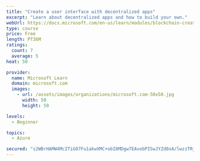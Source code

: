 ```yaml
---
title: "Create a user interface with decentralized apps"
excerpt: "Learn about decentralized apps and how to build your own."
webUrl: https://docs.microsoft.com/en-us/learn/modules/blockchain-create-ui-decentralized-apps/
type: course
price: Free
length: PT36M
ratings:
  count: 7
  average: 5
heat: 50

provider:
  name: Microsoft Learn
  domain: microsoft.com
  images:
    - url: /assets/images/organizations/microsoft.com-50x50.jpg
      width: 50
      height: 50

levels:
  - Beginner

topics:
  - Azure

secured: "s2WBrHAMW4McITiG07Fu1akwXMC+obI8MDgw7EAvobPISwJYZd0xA/lwzzTRj8zh0L1PeL162jbNcOzS+qafi5udk0h3rkUkCMID9K5dbCssQSL9Rf/3qz8f9+oFqR90HevFKTTxK8OO41vQCCS0/xjj3Mn7S455z1flAXjurhxPSDgySP4IjeRVSDscwx+4qks78orgNtfKmC7J4SNGMHFCIHox3I4cgDX7ZOKNkMBUzYlfy+uR2UeFvW4FgWiHGdgfuCzSwkp+LNElxJcdXMsH5p3EwyoH4gXBv1S1d1sLsNnm9/9mcRbrz2Fb+9hMx712uAgMdiimv+SjHYH7swV6UetBQG+7Y9IQFgEd7eq484geX4/gHyLGmPtaFfw8Yn4nywjhRwxtNCwK4YKLHKjSQz91U1+vWzGwy+/IeW8=;+6GZ5qRnUCpOOZReLDORjA=="
---
```


